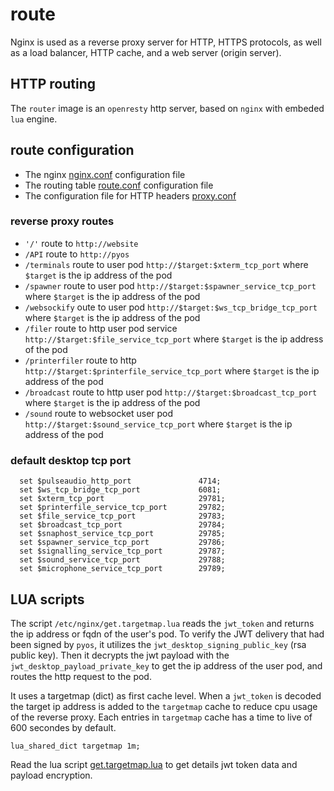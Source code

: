 # route

Nginx is used as a reverse proxy server for HTTP, HTTPS protocols, as well as a load balancer, HTTP cache, and a web server (origin server). 

## HTTP routing

The `router` image is an `openresty` http server, based on `nginx` with embeded `lua` engine.


## route configuration

* The nginx [nginx.conf]([https://github.com/abcdesktopio/oc.nginx/blob/main/etc/nginx/nginx.conf](https://github.com/abcdesktopio/route/blob/4.1/etc/nginx/nginx.conf)) configuration file
* The routing table [route.conf]([https://github.com/abcdesktopio/oc.nginx/blob/main/etc/nginx/route.conf](https://github.com/abcdesktopio/route/blob/4.1/etc/nginx/route.conf)) configuration file
* The configuration file for HTTP headers  [proxy.conf](https://github.com/abcdesktopio/route/blob/4.1/etc/nginx/proxy.conf)

### reverse proxy routes

- `'/'` route to `http://website` 
- `/API` route to `http://pyos`
- `/terminals` route to user pod `http://$target:$xterm_tcp_port` where `$target` is the ip address of the pod
- `/spawner` route to user pod `http://$target:$spawner_service_tcp_port` where `$target` is the ip address of the pod
- `/websockify` oute to user pod `http://$target:$ws_tcp_bridge_tcp_port` where `$target` is the ip address of the pod
- `/filer` route to http user pod service `http://$target:$file_service_tcp_port` where `$target` is the ip address of the pod
- `/printerfiler` route to http `http://$target:$printerfile_service_tcp_port` where `$target` is the ip address of the pod
- `/broadcast` route to http user pod  `http://$target:$broadcast_tcp_port` where `$target` is the ip address of the pod
- `/sound` route to websocket user pod `http://$target:$sound_service_tcp_port` where `$target` is the ip address of the pod


### default desktop tcp port 

```
  set $pulseaudio_http_port               4714;
  set $ws_tcp_bridge_tcp_port             6081;
  set $xterm_tcp_port                     29781;
  set $printerfile_service_tcp_port       29782;
  set $file_service_tcp_port              29783;
  set $broadcast_tcp_port                 29784;
  set $snaphost_service_tcp_port          29785;
  set $spawner_service_tcp_port           29786;
  set $signalling_service_tcp_port        29787; 
  set $sound_service_tcp_port             29788;
  set $microphone_service_tcp_port        29789;
```

## LUA scripts

The script `/etc/nginx/get.targetmap.lua` reads the `jwt_token` and returns the ip address or fqdn of the user's pod.
To verify the JWT delivery that had been signed by `pyos`, it utilizes the `jwt_desktop_signing_public_key` (rsa public key).
Then it decrypts the jwt payload with the `jwt_desktop_payload_private_key` to get the ip address of the user pod, and routes the http request to the pod.

It uses a targetmap (dict) as first cache level. When a `jwt_token` is decoded the target ip address is added to the `targetmap` cache to reduce cpu usage of the reverse proxy.
Each entries in `targetmap` cache has a time to live of 600 secondes by default.


```
lua_shared_dict targetmap 1m;
```
Read the lua script [get.targetmap.lua](https://github.com/abcdesktopio/route/blob/4.1/etc/nginx/get.targetmap.lua) to get details jwt token data and payload encryption.

